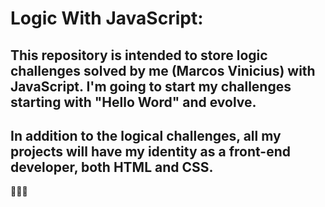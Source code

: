 # Logic With JavaScript:

## This repository is intended to store logic challenges solved by me (Marcos Vinicius) with JavaScript. I'm going to start my challenges starting with "Hello Word" and evolve.

## In addition to the logical challenges, all my projects will have my identity as a front-end developer, both HTML and CSS.

 🥳🥳🥳







